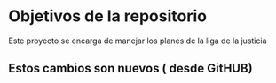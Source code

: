 # Objetivos de la repositorio

Este proyecto se encarga de manejar los planes de la liga de la justicia


## Estos cambios son nuevos ( desde GitHUB) 
